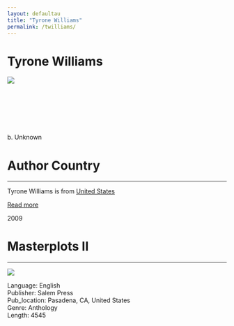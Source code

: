```yaml
---
layout: defaultau
title: "Tyrone Williams"
permalink: /twilliams/
---
```

<!-- partial:index.partial.html -->
<div class="content">
    <h1>Tyrone Williams</h1>
    <div class="quote">
        <div><img src="https://d1tdv5xoeixo5.cloudfront.net/sites/vqr.virginia.edu/files/person-images/6918_Tyrone-Williams.jpg" class="logo"></div>
    </div>
    <div class="timeline">
        <div style="padding-bottom:100px;"></div>
        <div class="block">
            <div class="date right"><p class="right">b. Unknown</p></div>
            <div class="dot"></div>
            <div class="left first">
            <div class="author_country">
                <h1>Author Country</h1><hr>
          <div class="aclocation">  <p> Tyrone Williams is from <a href="{{ site.baseurl }}/1/"> United States</a></p></div>
              <div class="acreadmore">  <a href="#" target="_blank">Read more</a></div>
            </div>
            </div>
        </div>
        <div class="block">
            <div class="date left"><p class="left">2009</p></div>
            <div class="dot"></div>
            <div class="right hide">
                <h1>Masterplots II</h1><hr>
                <p><img src="https://salempress.com/Media/SalemPress/books/african_american_lit.jpg"></p>
                <p>Language: English <br/>
                Publisher: Salem Press<br/>
                Pub_location: Pasadena, CA, United States<br/>
                Genre: Anthology<br/>
                Length: 4545</p>
            </div>
        </div>
        <div style="padding-bottom:100px;"></div>
    </div>
  <!-- partial -->
<script src='https://cdnjs.cloudflare.com/ajax/libs/jquery/3.1.1/jquery.min.js'></script><script  src="{{ site.baseurl }}/assets/js/authorscript.js"></script>